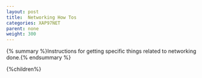 ```yaml
---
layout: post
title:  Networking How Tos
categories: XAP97NET
parent: none
weight: 300
---
```


{% summary %}Instructions for getting specific things related to networking done.{% endsummary %}



{%children%}